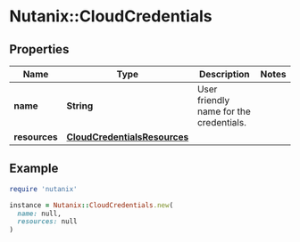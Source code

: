 # Nutanix::CloudCredentials

## Properties

| Name | Type | Description | Notes |
| ---- | ---- | ----------- | ----- |
| **name** | **String** | User friendly name for the credentials. |  |
| **resources** | [**CloudCredentialsResources**](CloudCredentialsResources.md) |  |  |

## Example

```ruby
require 'nutanix'

instance = Nutanix::CloudCredentials.new(
  name: null,
  resources: null
)
```

